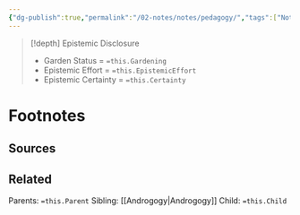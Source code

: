 ```yaml
---
{"dg-publish":true,"permalink":"/02-notes/notes/pedagogy/","tags":["Note"],"created":"2024-07-03T13:07:25.425-03:00","updated":"2024-07-03T13:07:44.219-03:00"}
---
```


>[!depth] Epistemic Disclosure
>- Garden Status =  `=this.Gardening`
>- Epistemic Effort =  `=this.EpistemicEffort`
>- Epistemic Certainty =  `=this.Certainty`





# Footnotes

## Sources

## Related
Parents: `=this.Parent`
Sibling: [[Androgogy\|Androgogy]]
Child: `=this.Child`